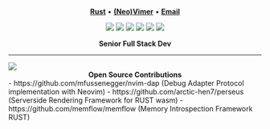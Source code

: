 <p align="center">
<b><a href="https://www.rust-lang.org/">Rust</a></b>
•
<b><a href="https://github.com/neovim/neovim">(Neo)Vimer</a></b>
•
<b><a href="mailto:daniel.nehrig@dnehrig.com"> Email</a></b>
</p>

<p align="center">
<img src="https://img.shields.io/badge/go-%2300ADD8.svg?&style=for-the-badge&logo=go&logoColor=white" />
<img src="https://img.shields.io/badge/lua-%232C2D72.svg?&style=for-the-badge&logo=lua&logoColor=white"/>
<img src="https://img.shields.io/badge/rust-%23000000.svg?&style=for-the-badge&logo=rust&logoColor=white"/>
<img src="https://img.shields.io/badge/typescript%20-%23007ACC.svg?&style=for-the-badge&logo=typescript&logoColor=white"/>
<img src="https://img.shields.io/badge/neovim-%2357A143.svg?&style=for-the-badge&logo=neovim&logoColor=white"/>
<img src="https://img.shields.io/badge/arch-%23000000.svg?&style=for-the-badge&logo=arch-linux&logoColor=white"/>
</p>

<div align='center'>
<b>Senior Full Stack Dev</b><br>
</div>
<hr/>
<div align="left">
<img src="https://github-readme-stats.vercel.app/api/top-langs/?username=danielnehrig&layout=compact&hide=html,scss,css,cs,viml&show_icons=true&theme=radical"/>
</div>

<div align='center'>
<b>Open Source Contributions</b><br>
</div>
- https://github.com/mfussenegger/nvim-dap (Debug Adapter Protocol implementation with Neovim)
- https://github.com/arctic-hen7/perseus (Serverside Rendering Framework for RUST wasm)
- https://github.com/memflow/memflow (Memory Introspection Framework RUST)
